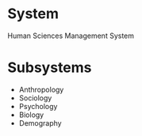 # System
Human Sciences Management System

# Subsystems
* Anthropology
* Sociology
* Psychology
* Biology
* Demography